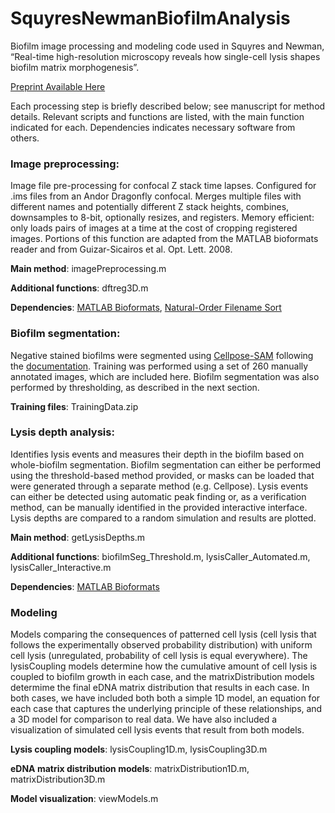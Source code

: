 # SquyresNewmanBiofilmAnalysis
Biofilm image processing and modeling code used in Squyres and Newman, “Real-time high-resolution microscopy reveals how single-cell lysis shapes biofilm matrix morphogenesis”. 

[Preprint Available Here](https://www.biorxiv.org/content/10.1101/2024.10.13.618105v1)

Each processing step is briefly described below; see manuscript for method details. Relevant scripts and functions are listed, with the main function indicated for each. Dependencies indicates necessary software from others. 

### Image preprocessing: 

Image file pre-processing for confocal Z stack time lapses. Configured for .ims files from an Andor Dragonfly confocal. Merges multiple files with different names and potentially different Z stack heights, combines, downsamples to 8-bit, optionally resizes, and registers. Memory efficient: only loads pairs of images at a time at the cost of cropping registered images. Portions of this function are adapted from the MATLAB bioformats reader and from Guizar-Sicairos et al. Opt. Lett. 2008.

**Main method**:  imagePreprocessing.m

**Additional functions**: dftreg3D.m

**Dependencies**: [MATLAB Bioformats](https://www.openmicroscopy.org/bio-formats/downloads/), [Natural-Order Filename Sort](https://www.mathworks.com/matlabcentral/fileexchange/47434-natural-order-filename-sort)

### Biofilm segmentation:

Negative stained biofilms were segmented using [Cellpose-SAM](https://www.biorxiv.org/content/10.1101/2025.04.28.651001v1) following the [documentation](https://cellpose.readthedocs.io/en/latest/). Training was performed using a set of 260 manually annotated images, which are included here. Biofilm segmentation was also performed by thresholding, as described in the next section. 

**Training files**: TrainingData.zip

### Lysis depth analysis:

Identifies lysis events and measures their depth in the biofilm based on whole-biofilm segmentation. Biofilm segmentation can either be performed using the threshold-based method provided, or masks can be loaded that were generated through a separate method (e.g. Cellpose). Lysis events can either be detected using automatic peak finding or, as a verification method, can be manually identified in the provided interactive interface. Lysis depths are compared to a random simulation and results are plotted. 

**Main method**:  getLysisDepths.m

**Additional functions**: biofilmSeg_Threshold.m, lysisCaller_Automated.m, lysisCaller_Interactive.m

**Dependencies**: [MATLAB Bioformats](https://www.openmicroscopy.org/bio-formats/downloads/)

### Modeling

Models comparing the consequences of patterned cell lysis (cell lysis that follows the experimentally observed probability distribution) with uniform cell lysis (unregulated, probability of cell lysis is equal everywhere). The lysisCoupling models determine how the cumulative amount of cell lysis is coupled to biofilm growth in each case, and the matrixDistribution models determime the final eDNA matrix distribution that results in each case. In both cases, we have included both both a simple 1D model, an equation for each case that captures the underlying principle of these relationships, and a 3D model for comparison to real data. We have also included a visualization of simulated cell lysis events that result from both models. 

**Lysis coupling models**: lysisCoupling1D.m, lysisCoupling3D.m

**eDNA matrix distribution models**: matrixDistribution1D.m, matrixDistribution3D.m

**Model visualization**: viewModels.m



